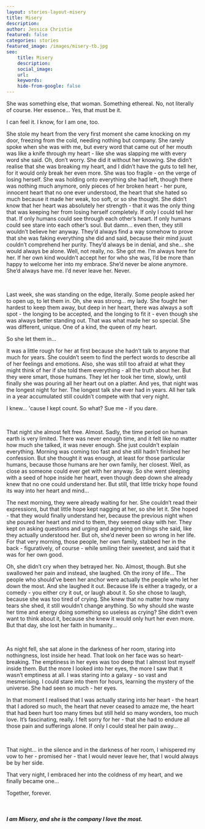 ```yaml
---
layout: stories-layout-misery
title: Misery
description:
author: Jessica Christie
featured: false
categories: stories
featured_image: /images/misery-tb.jpg
seo:
    title: Misery
    description:
    social_image:
    url:
    keywords:
    hide-from-google: false
---
```

She was something else, that woman. Something ethereal. No, not literally of course. Her essence... Yes, that must be it.

I can feel it. I know, for I am one, too.

She stole my heart from the very first moment she came knocking on my door, freezing from the cold, needing nothing but company. She rarely spoke when she was with me, but every word that came out of her mouth was like a knife through my heart - like she was slapping me with every word she said. Oh, don’t worry. She did it without her knowing. She didn’t realise that she was breaking my heart, and I didn’t have the guts to tell her, for it would only break her even more. She was too fragile - on the verge of losing herself. She was holding onto everything she had left, though there was nothing much anymore, only pieces of her broken heart - her pure, innocent heart that no one ever understood, the heart that she hated so much because it made her weak, too soft, or so she thought. She didn’t know that her heart was absolutely her strength - that it was the only thing that was keeping her from losing herself completely. If only I could tell her that. If only humans could see through each other’s heart. If only humans could see stare into each other’s soul. But damn… even then, they still wouldn’t believe her anyway. They’d always find a way somehow to prove that she was faking everything she did and said, because their mind juust couldn’t comprehend her purity. They’d always be in denial, and she… she would always be alone. Well, not really, no. She got me. I’m always here for her. If her own kind wouldn’t accept her for who she was, I’d be more than happy to welcome her into my embrace. She’d never be alone anymore. She’d always have me. I’d never leave her. Never.

&nbsp;

Last week, she was standing on the edge, literally. Some people asked her to open up, to let them in. Oh, she was strong… my lady. She fought her hardest to keep them away, but deep in her heart, there was always a soft spot - the longing to be accepted, and the longing to fit it - even though she was always better standing out. That was what made her so special. She was different, unique. One of a kind, the queen of my heart.

So she let them in...

It was a little rough for her at first because she hadn’t talk to anyone that much for years. She couldn’t seem to find the perfect words to describe all of her feelings and emotions. Also, she was still too afraid at what they might think of her if she told them everything - all the truth about her. But they were smart, those humans. They let her took her time, slowly, until finally she was pouring all her heart out on a platter. And yes, that night was the longest night for her. The longest talk she ever had in years. All her talk in a year accumulated still couldn’t compete with that very night.

I knew… 'cause I kept count. So what? Sue me - if you dare.

&nbsp;

That night she almost felt free. Almost. Sadly, the time period on human earth is very limited. There was never enough time, and it felt like no matter how much she talked, it was never enough. She just couldn’t explain everything. Morning was coming too fast and she still hadn’t finished her confession. But she thought it was enough, at least for those particular humans, because those humans are her own family, her closest. Well, as close as someone could ever get with her anyway. So she went sleeping with a seed of hope inside her heart, even though deep down she already knew that no one could understand her. But still, that little tricky hope found its way into her heart and mind...

The next morning, they were already waiting for her. She couldn’t read their expressions, but that little hope kept nagging at her, so she let it. She hoped - that they would finally understand her, because the previous night when she poured her heart and mind to them, they seemed okay with her. They kept on asking questions and urging and agreeing on things she said, like they actually understood her. But oh, she’d never been so wrong in her life. For that very morning, those people, her own family, stabbed her in the back - figuratively, of course - while smiling their sweetest, and said that it was for her own good.

Oh, she didn’t cry when they betrayed her. No. Almost, though. But she swallowed her pain and instead, she laughed. Oh the irony of life… The people who should’ve been her anchor were actually the people who let her down the most. And she laughed it out. Because life is either a tragedy, or a comedy - you either cry it out, or laugh about it. So she chose to laugh, because she was too tired of crying. She knew that no matter how many tears she shed, it still wouldn’t change anything. So why should she waste her time and energy doing something so useless as crying? She didn’t even want to think about it, because she knew it would only hurt her even more. But that day, she lost her faith in humanity...

&nbsp;

As night fell, she sat alone in the darkness of her room, staring into nothingness, lost inside her head. That look on her face was so heart-breaking. The emptiness in her eyes was too deep that I almost lost myself inside them. But the more I looked into her eyes, the more I saw that it wasn’t emptiness at all. I was staring into a galaxy - so vast and mesmerising. I could stare into them for hours, learning the mystery of the universe. She had seen so much - her eyes.

In that moment I realised that I was actually staring into her heart - the heart that I adored so much, the heart that never ceased to amaze me, the heart that had been hurt too many times but still held so many wonders, too much love. It’s fascinating, really. I felt sorry for her - that she had to endure all those pain and sufferings alone. If only I could steal her pain away...

&nbsp;

That night... in the silence and in the darkness of her room, I whispered my vow to her - promised her - that I would never leave her, that I would always be by her side.

That very night, I embraced her into the coldness of my heart, and we finally became one...

Together, forever.

&nbsp;

##### I am Misery, and she is the company I love the most.

&nbsp;

&nbsp;

&nbsp;


